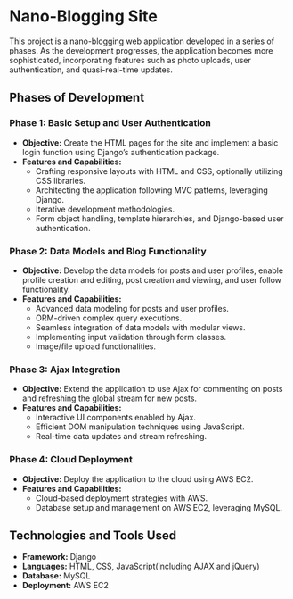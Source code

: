 # Nano-Blogging Site

This project is a nano-blogging web application developed in a series of phases. As the development progresses, the application becomes more sophisticated, incorporating features such as photo uploads, user authentication, and quasi-real-time updates.

## Phases of Development

### Phase 1: Basic Setup and User Authentication

- **Objective:** Create the HTML pages for the site and implement a basic login function using Django’s authentication package.
- **Features and Capabilities:**
  - Crafting responsive layouts with HTML and CSS, optionally utilizing CSS libraries.
  - Architecting the application following MVC patterns, leveraging Django.
  - Iterative development methodologies.
  - Form object handling, template hierarchies, and Django-based user authentication.

### Phase 2: Data Models and Blog Functionality

- **Objective:** Develop the data models for posts and user profiles, enable profile creation and editing, post creation and viewing, and user follow functionality.
- **Features and Capabilities:**
  - Advanced data modeling for posts and user profiles.
  - ORM-driven complex query executions.
  - Seamless integration of data models with modular views.
  - Implementing input validation through form classes.
  - Image/file upload functionalities.

### Phase 3: Ajax Integration

- **Objective:** Extend the application to use Ajax for commenting on posts and refreshing the global stream for new posts.
- **Features and Capabilities:**
  - Interactive UI components enabled by Ajax.
  - Efficient DOM manipulation techniques using JavaScript.
  - Real-time data updates and stream refreshing.

### Phase 4: Cloud Deployment

- **Objective:** Deploy the application to the cloud using AWS EC2.
- **Features and Capabilities:**
  - Cloud-based deployment strategies with AWS.
  - Database setup and management on AWS EC2, leveraging MySQL.

## Technologies and Tools Used

- **Framework:** Django
- **Languages:** HTML, CSS, JavaScript(including AJAX and jQuery)
- **Database:** MySQL
- **Deployment:** AWS EC2
